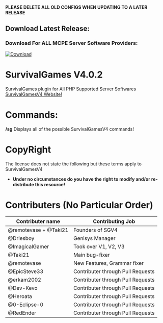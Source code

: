 #### **PLEASE DELETE ALL OLD CONFIGS WHEN UPDATING TO A LATER RELEASE**

## Download Latest Release:

### Download For **ALL MCPE Server Software Providers**:

<a href = "https://github.com/Inactive-to-Reactive/SurvivalGamesV4/releases/download/V4.0.2/SGV4.0.2.phar">![Download](https://www.wowthemes.net/wp-content/uploads/2014/01/freethemesdownload.png)</a>

# SurvivalGames  V4.0.2
SurvivalGames plugin for All PHP Supported Server Softwares
<a href = "https://inactive-to-reactive.github.io/SurvivalGamesV4">SurvivalGamesV4 Website!</a>
# Commands:

**/sg** Displays all of the possible SurvivalGamesV4 commands!

# CopyRight
The license does not state the following but these terms apply to SurvivalGamesV4

- **Under no circumstances do you have the right to modify and/or re-distribute this resource!**

# Contributers **(No Particular Order)**
Contributer name | Contributing Job
---------------- | ------------------
@remotevase + @Taki21 | Founders of SGV4
@Driesboy | Genisys Manager
@ImagicalGamer | Took over V1, V2, V3
@Taki21 | Main bug-fixer
@remotevase | New Features, Grammar fixer
@EpicSteve33 | Contributer through Pull Requests
@erkam2002 | Contributer through Pull Requests
@Dev-Kevo | Contributer through Pull Requests
@Heroata | Contributer through Pull Requests
@0-Eclipse-0 | Contributer through Pull Requests
@RedEnder | Contributer through Pull Requests
